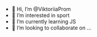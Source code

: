 - 👋 Hi, I’m @ViktoriiaProm
- 👀 I’m interested in sport
- 🌱 I’m currently learning JS
- 💞️ I’m looking to collaborate on ...

<!---
ViktoriiaProm/ViktoriiaProm is a ✨ special ✨ repository because its `README.md` (this file) appears on your GitHub profile.
You can click the Preview link to take a look at your changes.
--->
